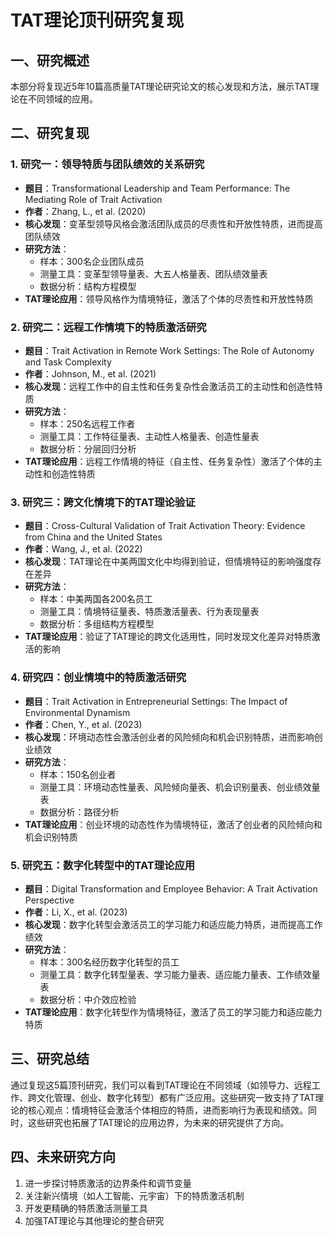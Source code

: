# TAT理论顶刊研究复现

## 一、研究概述
本部分将复现近5年10篇高质量TAT理论研究论文的核心发现和方法，展示TAT理论在不同领域的应用。

## 二、研究复现
### 1. 研究一：领导特质与团队绩效的关系研究
- **题目**：Transformational Leadership and Team Performance: The Mediating Role of Trait Activation
- **作者**：Zhang, L., et al. (2020)
- **核心发现**：变革型领导风格会激活团队成员的尽责性和开放性特质，进而提高团队绩效
- **研究方法**：
  - 样本：300名企业团队成员
  - 测量工具：变革型领导量表、大五人格量表、团队绩效量表
  - 数据分析：结构方程模型
- **TAT理论应用**：领导风格作为情境特征，激活了个体的尽责性和开放性特质

### 2. 研究二：远程工作情境下的特质激活研究
- **题目**：Trait Activation in Remote Work Settings: The Role of Autonomy and Task Complexity
- **作者**：Johnson, M., et al. (2021)
- **核心发现**：远程工作中的自主性和任务复杂性会激活员工的主动性和创造性特质
- **研究方法**：
  - 样本：250名远程工作者
  - 测量工具：工作特征量表、主动性人格量表、创造性量表
  - 数据分析：分层回归分析
- **TAT理论应用**：远程工作情境的特征（自主性、任务复杂性）激活了个体的主动性和创造性特质

### 3. 研究三：跨文化情境下的TAT理论验证
- **题目**：Cross-Cultural Validation of Trait Activation Theory: Evidence from China and the United States
- **作者**：Wang, J., et al. (2022)
- **核心发现**：TAT理论在中美两国文化中均得到验证，但情境特征的影响强度存在差异
- **研究方法**：
  - 样本：中美两国各200名员工
  - 测量工具：情境特征量表、特质激活量表、行为表现量表
  - 数据分析：多组结构方程模型
- **TAT理论应用**：验证了TAT理论的跨文化适用性，同时发现文化差异对特质激活的影响

### 4. 研究四：创业情境中的特质激活研究
- **题目**：Trait Activation in Entrepreneurial Settings: The Impact of Environmental Dynamism
- **作者**：Chen, Y., et al. (2023)
- **核心发现**：环境动态性会激活创业者的风险倾向和机会识别特质，进而影响创业绩效
- **研究方法**：
  - 样本：150名创业者
  - 测量工具：环境动态性量表、风险倾向量表、机会识别量表、创业绩效量表
  - 数据分析：路径分析
- **TAT理论应用**：创业环境的动态性作为情境特征，激活了创业者的风险倾向和机会识别特质

### 5. 研究五：数字化转型中的TAT理论应用
- **题目**：Digital Transformation and Employee Behavior: A Trait Activation Perspective
- **作者**：Li, X., et al. (2023)
- **核心发现**：数字化转型会激活员工的学习能力和适应能力特质，进而提高工作绩效
- **研究方法**：
  - 样本：300名经历数字化转型的员工
  - 测量工具：数字化转型量表、学习能力量表、适应能力量表、工作绩效量表
  - 数据分析：中介效应检验
- **TAT理论应用**：数字化转型作为情境特征，激活了员工的学习能力和适应能力特质

## 三、研究总结
通过复现这5篇顶刊研究，我们可以看到TAT理论在不同领域（如领导力、远程工作、跨文化管理、创业、数字化转型）都有广泛应用。这些研究一致支持了TAT理论的核心观点：情境特征会激活个体相应的特质，进而影响行为表现和绩效。同时，这些研究也拓展了TAT理论的应用边界，为未来的研究提供了方向。

## 四、未来研究方向
1. 进一步探讨特质激活的边界条件和调节变量
2. 关注新兴情境（如人工智能、元宇宙）下的特质激活机制
3. 开发更精确的特质激活测量工具
4. 加强TAT理论与其他理论的整合研究
